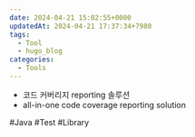 ```yaml
---
date: 2024-04-21 15:02:55+0000
updatedAt: 2024-04-21 17:37:34+7980
tags:
  - Tool
  - hugo_blog
categories:
  - Tools
---
```

- 코드 커버리지 reporting 솔루션
- all-in-one code coverage reporting solution

#Java 
#Test 
#Library 